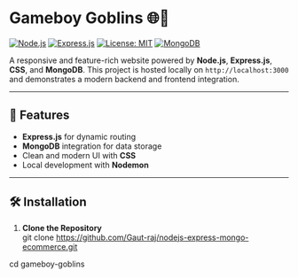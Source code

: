 # Gameboy Goblins 🌐👾  

[![Node.js](https://img.shields.io/badge/Node.js-16%2B-brightgreen)](https://nodejs.org/)
[![Express.js](https://img.shields.io/badge/Express.js-4.18-blue)](https://expressjs.com/)
[![License: MIT](https://img.shields.io/badge/License-MIT-yellow.svg)](https://opensource.org/licenses/MIT)
[![MongoDB](https://img.shields.io/badge/MongoDB-%3E%3D4.4-green)](https://www.mongodb.com/)

A responsive and feature-rich website powered by **Node.js**, **Express.js**, **CSS**, and **MongoDB**. This project is hosted locally on `http://localhost:3000` and demonstrates a modern backend and frontend integration.

---

## 🚀 Features  

- **Express.js** for dynamic routing  
- **MongoDB** integration for data storage  
- Clean and modern UI with **CSS**  
- Local development with **Nodemon**  

---

## 🛠️ Installation  

1. **Clone the Repository**  
 git clone https://github.com/Gaut-raj/nodejs-express-mongo-ecommerce.git 


cd gameboy-goblins

